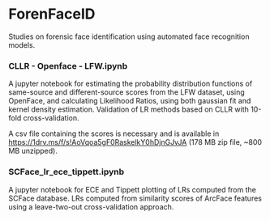# ForenFaceID
 Studies on forensic face identification using automated face recognition models.

### CLLR - Openface - LFW.ipynb

A jupyter notebook for estimating the probability distribution functions of same-source and different-source scores from the LFW dataset, using OpenFace, and calculating Likelihood Ratios, using both gaussian fit and kernel density estimation. Validation of LR methods based on CLLR with 10-fold cross-validation.

A csv file containing the scores is necessary and is available in https://1drv.ms/f/s!AoVqoa5gF0RaskelkY0hDjnGJvJA (178 MB zip file, ~800 MB unzipped). 

### SCFace_lr_ece_tippett.ipynb

A jupyter notebook for ECE and Tippett plotting of LRs computed from the SCFace database. LRs computed from similarity scores of ArcFace features using a leave-two-out cross-validation approach.
